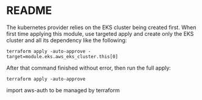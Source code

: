 # README

The kubernetes provider relies on the EKS cluster being created first. When first time applying this module, use targeted apply and create only the EKS cluster and all its dependency like the following:

```
terraform apply -auto-approve -target=module.eks.aws_eks_cluster.this[0]
```

After that command finished without error, then run the full apply:

```
terraform apply -auto-approve
```

import aws-auth to be managed by terraform